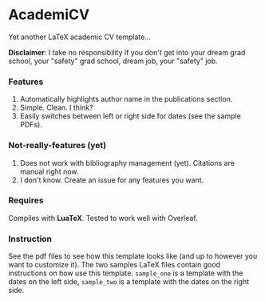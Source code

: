 # AcademiCV
Yet another LaTeX academic CV template...

__Disclaimer__: I take no responsibility if you don't get into your dream grad school, your "safety" grad school, dream job, your "safety" job.

### Features
1. Automatically highlights author name in the publications section.
2. Simple. Clean. I think?
3. Easily switches between left or right side for dates (see the sample PDFs).

### Not-really-features (yet)
1. Does not work with bibliography management (yet). Citations are manual right now.
2. I don't know. Create an issue for any features you want.

### Requires
Compiles with __LuaTeX__. Tested to work well with Overleaf.

### Instruction 
See the pdf files to see how this template looks like (and up to however you want to customize it). The two samples LaTeX files contain good instructions on how use this template. `sample_one` is a template with the dates on the left side, `sample_two` is a template with the dates on the right side.
